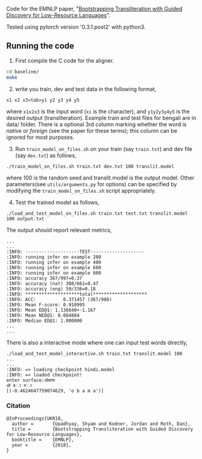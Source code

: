 Code for the EMNLP paper, "[Bootstrapping Transliteration with Guided Discovery for Low-Resource Languages](http://shyamupa.com/papers/UKR18.pdf)".

Tested using pytorch version '0.3.1.post2' with python3.

## Running the code

1. First compile the C code for the aligner.
```bash
cd baseline/
make
```

2. write you train, dev and test data in the following format, 

```
x1 x2 x3<tab>y1 y2 y3 y4 y5
```
where `x1x2x3` is the input word (`xi` is the character), and `y1y2y3y4y5` is the desired output (transliteration). Example train and test files for bengali are in data/ folder. There is a optional 3rd column marking whether the word is *native* or *foreign* (see the paper for these terms); this column can be ignored for most purposes. 


3. Run `train_model_on_files.sh` on your train (say `train.txt`) and dev file (say `dev.txt`) as follows,

```
./train_model_on_files.sh train.txt dev.txt 100 translit.model
```

where 100 is the random seed and translit.model is the output model. Other parameters(see `utils/arguments.py` for options) can be specified by modifying the `train_model_on_files.sh` script appropriately.

4. Test the trained model as follows,

```
./load_and_test_model_on_files.sh train.txt test.txt translit.model 100 output.txt
```

The output should report relevant metrics,

```
...
...
:INFO: --------------------TEST--------------------
:INFO: running infer on example 200
:INFO: running infer on example 400
:INFO: running infer on example 600
:INFO: running infer on example 800
:INFO: accuracy 367/997=0.37
:INFO: accuracy (nat) 308/661=0.47
:INFO: accuracy (eng) 59/336=0.18
:INFO: ********************total********************
:INFO: ACC:          0.371457 (367/988)
:INFO: Mean F-score: 0.910995
:INFO: Mean ED@1: 1.136640+-1.167
:INFO: Mean NED@1: 0.084884
:INFO: Median ED@1: 1.000000
...
...
```

There is also a interactive mode where one can input test words directly,

```
./load_and_test_model_interactive.sh train.txt translit.model 100
...
...
:INFO: => loading checkpoint hindi.model
:INFO: => loaded checkpoint!
enter surface:ओबामा
ओ ब ा म ा
[(-0.4624647759074629, 'o b a m a')]
```

### Citation

```
@InProceedings{UKR18,
  author =       {Upadhyay, Shyam and Kodner, Jordan and Roth, Dan},
  title =        {Bootstrapping Transliteration with Guided Discovery for Low-Resource Languages},
  booktitle =    {EMNLP},
  year =         {2018},
}
```
